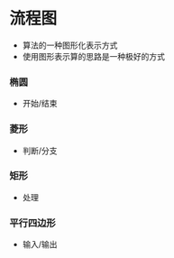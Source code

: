 # 流程图
- 算法的一种图形化表示方式
- 使用图形表示算的思路是一种极好的方式


### 椭圆
- 开始/结束

### 菱形
- 判断/分支

### 矩形
- 处理

### 平行四边形
- 输入/输出

